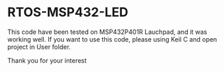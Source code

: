 # RTOS-MSP432-LED

This code have been tested on MSP432P401R Lauchpad, and it was working well. 
If you want to use this code, please using Keil C and open project in User folder.

Thank you for your interest
